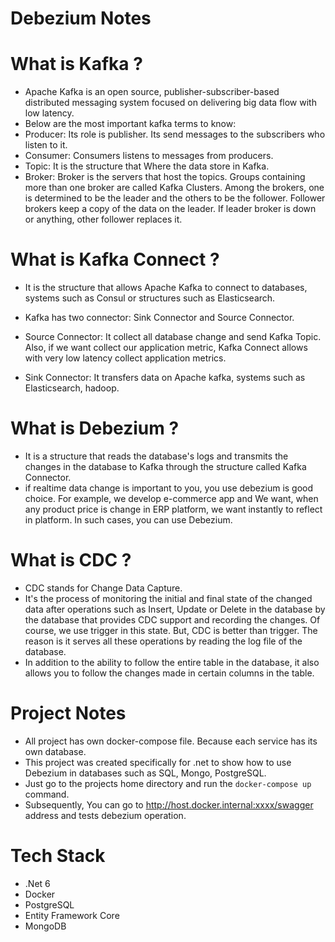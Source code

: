 # Debezium Notes

# What is Kafka ?
- Apache Kafka is an open source, publisher-subscriber-based distributed messaging system focused on delivering big data flow with low latency.
- Below are the most important kafka terms to know:
- Producer: Its role is publisher. Its send messages to the subscribers who listen to it.
- Consumer: Consumers listens to messages from producers.
- Topic: It is the structure that Where the data store in Kafka.
- Broker: Broker is the servers that host the topics. Groups containing more than one broker are called Kafka Clusters. Among the brokers, one is determined to be the leader and the others to be the follower. Follower brokers keep a copy of the data on the leader. If leader broker is down or anything, other follower replaces it.

# What is Kafka Connect ?
- It is the structure that allows Apache Kafka to connect to databases, systems such as Consul or structures such as Elasticsearch.
- Kafka has two connector: Sink Connector and Source Connector.
- Source Connector:  It collect all database change  and send Kafka Topic. Also, if we want collect our application metric, Kafka Connect allows with very low latency collect application metrics.
 
- Sink Connector: It transfers data on Apache kafka, systems such as Elasticsearch, hadoop.


# What is Debezium ?
- It is a structure that reads the database's logs and transmits the changes in the database to Kafka through the structure called Kafka Connector.
- if realtime data change is important to you, you use debezium is good choice. For example, we develop e-commerce app and We want, when any product price is change in ERP platform, we want instantly to reflect in platform. In such cases, you can use Debezium.

# What is CDC ?
- CDC stands for Change Data Capture. 
- It's the process of monitoring the initial and final state of the changed data after operations such as Insert, Update or Delete in the   database by the database that provides CDC support and recording the changes. Of course, we use trigger in this state. But, CDC is better than trigger. The reason is it serves all these operations by reading the log file of the database.
- In addition to the ability to follow the entire table in the database, it also allows you to follow the changes made in certain columns in the table.


# Project Notes
- All project has own docker-compose file. Because each service has its own database. 
- This project was created specifically for .net to show how to use Debezium in databases such as SQL, Mongo, PostgreSQL.
- Just go to the projects home directory and run the <code>docker-compose up </code> command.
- Subsequently, You can go to http://host.docker.internal:xxxx/swagger address and tests debezium operation.

# Tech Stack
- .Net 6
- Docker
- PostgreSQL
- Entity Framework Core
- MongoDB


